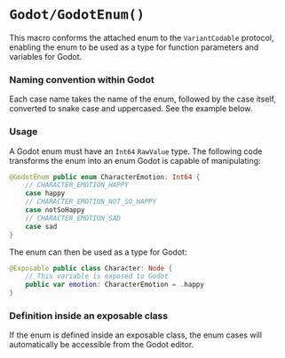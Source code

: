 # ``Godot/GodotEnum()``

This macro conforms the attached enum to the
``VariantCodable`` protocol, enabling the enum to be used as a type for function parameters and variables for Godot.

### Naming convention within Godot

Each case name takes the name of the enum, followed by the case itself, converted to snake case and uppercased.
See the example below.

### Usage

A Godot enum must have an `Int64` `RawValue` type.
The following code transforms the enum into an enum Godot is capable of manipulating:

```swift
@GodotEnum public enum CharacterEmotion: Int64 {
    // CHARACTER_EMOTION_HAPPY
    case happy
    // CHARACTER_EMOTION_NOT_SO_HAPPY
    case notSoHappy
    // CHARACTER_EMOTION_SAD
    case sad
}
```

The enum can then be used as a type for Godot:

```swift
@Exposable public class Character: Node {
    // This variable is exposed to Godot
    public var emotion: CharacterEmotion = .happy
}
```

### Definition inside an exposable class

If the enum is defined inside an exposable class, the enum cases
will automatically be accessible from the Godot editor.

